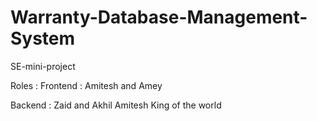 # Warranty-Database-Management-System
SE-mini-project


Roles :
Frontend :
Amitesh and Amey

Backend :
Zaid and Akhil
Amitesh
King of the world